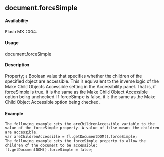 ## document.forceSimple

#### Availability

Flash MX 2004.

#### Usage

document.forceSimple

#### Description

Property; a Boolean value that specifies whether the children of the specified object are accessible. This is equivalent to the inverse logic of the Make Child Objects Accessible setting in the Accessibility panel. That is, if forceSimple is true, it is the same as the Make Child Object Accessible option being unchecked. If forceSimple is false, it is the same as the Make Child Object Accessible option being checked.

#### Example

```
The following example sets the areChildrenAccessible variable to the value of the forceSimple property. A value of false means the children are accessible.
var areChildrenAccessible = fl.getDocumentDOM().forceSimple;
The following example sets the forceSimple property to allow the children of the document to be accessible:
fl.getDocumentDOM().forceSimple = false;

```